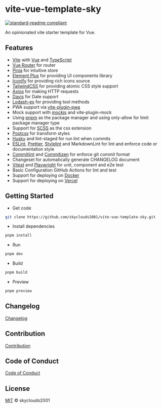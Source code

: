 # vite-vue-template-sky

[![standard-readme compliant](https://img.shields.io/badge/readme%20style-standard-brightgreen.svg?style=flat-square)](https://github.com/RichardLitt/standard-readme)

An opinionated vite starter template for Vue.

## Features

- [Vite](https://vitejs.dev/) with [Vue](https://vuejs.org/) and [TypeScript](https://www.typescriptlang.org/)
- [Vue Router](https://router.vuejs.org/) for router
- [Pinia](https://pinia.vuejs.org/) for intuitive store
- [Element Plus](https://element-plus.org/) for providing UI components library
- [Iconify](https://iconify.design/) for providing rich icons source
- [TailwindCSS](https://tailwindcss.com/) for providing atomic CSS style support
- [Axios](https://axios-http.com/) for making HTTP requests
- [Dayjs](https://day.js.org/) for Date support
- [Lodash-es](https://lodash.com/) for providing tool methods
- PWA support via [vite-plugin-pwa](https://vite-pwa-org.netlify.app/)
- Mock support with [mockjs](http://mockjs.com/) and vite-plugin-mock
- Using [pnpm](https://pnpm.io/) as the package manager and using only-allow for limit package manager type
- Support for [SCSS](https://sass-lang.com/) as the css extension
- [Postcss](https://postcss.org/) for transform styles
- [Husky](https://typicode.github.io/husky/) and lint-staged for run lint when commits
- [ESLint](https://eslint.org/), [Prettier](https://prettier.io/), [Stylelint](https://stylelint.io/) and MarkdownLint for lint and enforce code or documentation style
- [Commitlint](https://commitlint.js.org/) and [Commitizen](https://commitizen-tools.github.io/commitizen/) for enforce git commit format
- Changeset for automatically generate CHANGELOG document
- [Vitest](https://vitest.dev/) and [Playwright](https://playwright.dev/) for unit, component and e2e test
- Basic Configuration GitHub Actions for lint and test
- Support for deploying on [Docker](https://www.docker.com/)
- Support for deploying on [Vercel](https://vercel.com/)

## Getting Started

- Get code

```bash
git clone https://github.com/skyclouds2001/vite-vue-template-sky.git
```

- Install dependencies

```bash
pnpm install
```

- Run

```bash
pnpm dev
```

- Build

```bash
pnpm build
```

- Preview

```bash
pnpm preview
```

## Changelog

[Changelog](CHANGELOG.md)

## Contribution

[Contribution](CONTRIBUTING.md)

## Code of Conduct

[Code of Conduct](CODE_OF_CONDUCT.md)

## License

[MIT](LICENSE) © skyclouds2001
